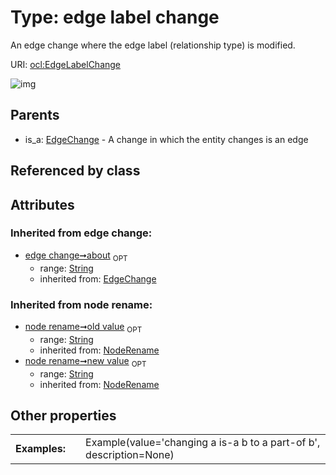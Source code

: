 
# Type: edge label change


An edge change where the edge label (relationship type) is modified.

URI: [ocl:EdgeLabelChange](http://w3id.org/oclEdgeLabelChange)


![img](http://yuml.me/diagram/nofunky;dir:TB/class/[EdgeChange]^-[EdgeLabelChange&#124;about(i):string%20%3F;old_value(i):string%20%3F;new_value(i):string%20%3F])

## Parents

 *  is_a: [EdgeChange](EdgeChange.md) - A change in which the entity changes is an edge

## Referenced by class


## Attributes


### Inherited from edge change:

 * [edge change➞about](edge_change_about.md)  <sub>OPT</sub>
    * range: [String](types/String.md)
    * inherited from: [EdgeChange](EdgeChange.md)

### Inherited from node rename:

 * [node rename➞old value](node_rename_old_value.md)  <sub>OPT</sub>
    * range: [String](types/String.md)
    * inherited from: [NodeRename](NodeRename.md)
 * [node rename➞new value](node_rename_new_value.md)  <sub>OPT</sub>
    * range: [String](types/String.md)
    * inherited from: [NodeRename](NodeRename.md)

## Other properties

|  |  |  |
| --- | --- | --- |
| **Examples:** | | Example(value='changing a is-a b to a part-of b', description=None) |

